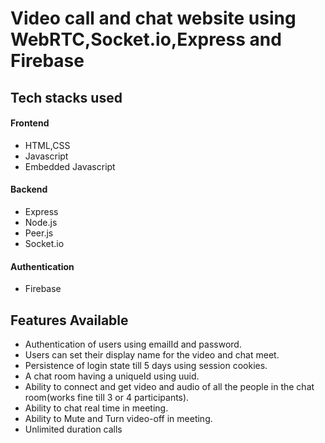 # Video call and chat website using WebRTC,Socket.io,Express and Firebase

##  Tech stacks used

#### Frontend

- HTML,CSS
- Javascript
- Embedded Javascript

#### Backend

- Express
- Node.js
- Peer.js
- Socket.io

#### Authentication

- Firebase

## Features Available
- Authentication of users using emailId and password.
- Users can set their display name for the video and chat meet.
- Persistence of login state till 5 days using session cookies.
- A chat room having a uniqueId using uuid.
- Ability to connect and get video and audio of all the people in the chat room(works fine till 3 or 4 participants).
- Ability to chat real time in meeting.
- Ability to Mute and Turn video-off in meeting.
- Unlimited duration calls

  

